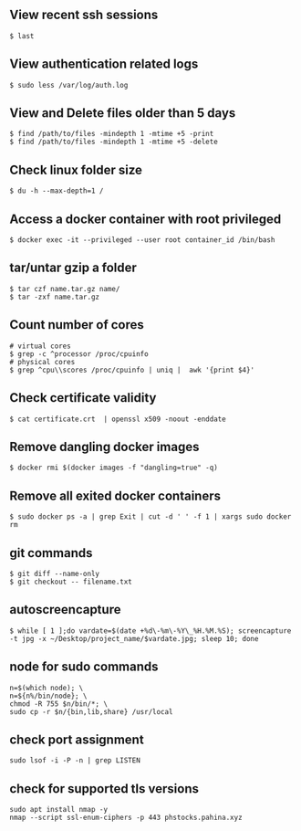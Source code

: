 ## View recent ssh sessions
```
$ last
```
## View authentication related logs
```
$ sudo less /var/log/auth.log
```
## View and Delete files older than 5 days
```
$ find /path/to/files -mindepth 1 -mtime +5 -print
$ find /path/to/files -mindepth 1 -mtime +5 -delete
```
## Check linux folder size
```
$ du -h --max-depth=1 /
```
## Access a docker container with root privileged
```
$ docker exec -it --privileged --user root container_id /bin/bash
```
## tar/untar gzip a folder
```
$ tar czf name.tar.gz name/
$ tar -zxf name.tar.gz
```
## Count number of cores
```
# virtual cores
$ grep -c ^processor /proc/cpuinfo
# physical cores
$ grep ^cpu\\scores /proc/cpuinfo | uniq |  awk '{print $4}' 
```
## Check certificate validity
```
$ cat certificate.crt  | openssl x509 -noout -enddate
```
## Remove dangling docker images
```
$ docker rmi $(docker images -f "dangling=true" -q)
```
## Remove all exited docker containers
```
$ sudo docker ps -a | grep Exit | cut -d ' ' -f 1 | xargs sudo docker rm
```
## git commands
```
$ git diff --name-only
$ git checkout -- filename.txt
```
## autoscreencapture
```
$ while [ 1 ];do vardate=$(date +%d\-%m\-%Y\_%H.%M.%S); screencapture -t jpg -x ~/Desktop/project_name/$vardate.jpg; sleep 10; done
```
## node for sudo commands
```
n=$(which node); \
n=${n%/bin/node}; \
chmod -R 755 $n/bin/*; \
sudo cp -r $n/{bin,lib,share} /usr/local
```
## check port assignment
```
sudo lsof -i -P -n | grep LISTEN
```
## check for supported tls versions
```
sudo apt install nmap -y
nmap --script ssl-enum-ciphers -p 443 phstocks.pahina.xyz
```